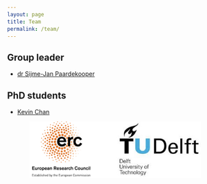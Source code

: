 ```yaml
---
layout: page
title: Team
permalink: /team/
---
```


## Group leader

* [dr Sijme-Jan Paardekooper](https://www.qmul.ac.uk/spcs/staff/academics/profiles/sjpaardekooper.html)

## PhD students

* [Kevin Chan](https://www.qmul.ac.uk/spcs/staff/research-students/profiles/kchan.html)

<p style="text-align:center;"><img src="/assets/img/erc_delft_logo.jpg" alt="ercstfc" width="400"/></p>
